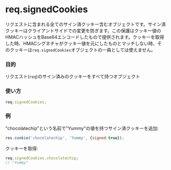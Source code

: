 # req.signedCookies
リクエストに含まれる全てのサイン済クッキー含むオブジェクトです。サイン済クッキーはクライアントサイドでの変更を防ぎます。この保護はクッキー値のHMACハッシュをBase64エンコードしたもので提供されます。クッキーを取得した時、HMACシグネチャがクッキー値を元にしたものとマッチしない時、そのクッキーは`req.signedCookies`オブジェクトの一員としては使えません。

### 目的
リクエスト(`req`)のサイン済みのクッキーをすべて持つオブジェクト


### 使い方
```javascript
req.signedCookies;
```



### 例
"chocolatechip"という名前で"Yummy"の値を持つサイン済クッキーを追加:

```javascript
res.cookie('chocolatechip', 'Yummy', {signed:true});
```

クッキーを取得:
```javascript
req.signedCookies.chocolatechip;
// "Yummy"
```







<docmeta name="uniqueID" value="reqsignedCookies113713">
<docmeta name="displayName" value="req.signedCookies">


